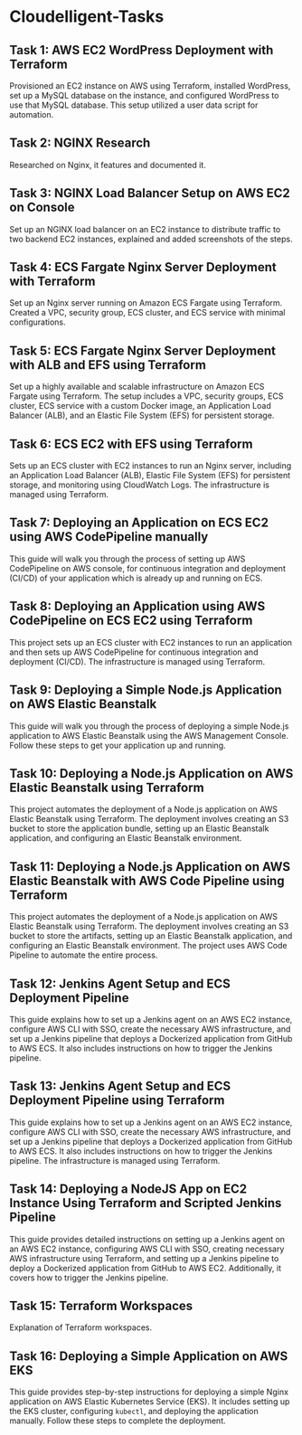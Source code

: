 # Cloudelligent-Tasks

## Task 1: AWS EC2 WordPress Deployment with Terraform
Provisioned an EC2 instance on AWS using Terraform, installed WordPress, set up a MySQL database on the instance, and configured WordPress to use that MySQL database. This setup utilized a user data script for automation.

## Task 2: NGINX Research
Researched on Nginx, it features and documented it.

## Task 3: NGINX Load Balancer Setup on AWS EC2 on Console

Set up an NGINX load balancer on an EC2 instance to distribute traffic to two backend EC2 instances, explained and added screenshots of the steps.

## Task 4: ECS Fargate Nginx Server Deployment with Terraform
Set up an Nginx server running on Amazon ECS Fargate using Terraform. Created a VPC, security group, ECS cluster, and ECS service with minimal configurations.

## Task 5: ECS Fargate Nginx Server Deployment with ALB and EFS using Terraform
Set up a highly available and scalable infrastructure on Amazon ECS Fargate using Terraform. The setup includes a VPC, security groups, ECS cluster, ECS service with a custom Docker image, an Application Load Balancer (ALB), and an Elastic File System (EFS) for persistent storage.

## Task 6: ECS EC2 with EFS using Terraform
Sets up an ECS cluster with EC2 instances to run an Nginx server, including an Application Load Balancer (ALB), Elastic File System (EFS) for persistent storage, and monitoring using CloudWatch Logs. The infrastructure is managed using Terraform.

## Task 7: Deploying an Application on ECS EC2 using AWS CodePipeline manually 
This guide will walk you through the process of setting up AWS CodePipeline on AWS console, for continuous integration and deployment (CI/CD) of your application which is already up and running on ECS. 

## Task 8: Deploying an Application using AWS CodePipeline on ECS EC2 using Terraform
This project sets up an ECS cluster with EC2 instances to run an application and then sets up AWS CodePipeline for continuous integration and deployment (CI/CD). The infrastructure is managed using Terraform.

## Task 9: Deploying a Simple Node.js Application on AWS Elastic Beanstalk
This guide will walk you through the process of deploying a simple Node.js application to AWS Elastic Beanstalk using the AWS Management Console. Follow these steps to get your application up and running.

## Task 10: Deploying a Node.js Application on AWS Elastic Beanstalk using Terraform
This project automates the deployment of a Node.js application on AWS Elastic Beanstalk using Terraform. The deployment involves creating an S3 bucket to store the application bundle, setting up an Elastic Beanstalk application, and configuring an Elastic Beanstalk environment.

## Task 11: Deploying a Node.js Application on AWS Elastic Beanstalk with AWS Code Pipeline using Terraform
This project automates the deployment of a Node.js application on AWS Elastic Beanstalk using Terraform. The deployment involves creating an S3 bucket to store the artifacts, setting up an Elastic Beanstalk application, and configuring an Elastic Beanstalk environment. The project uses AWS Code Pipeline to automate the entire process.

## Task 12: Jenkins Agent Setup and ECS Deployment Pipeline
This guide explains how to set up a Jenkins agent on an AWS EC2 instance, configure AWS CLI with SSO, create the necessary AWS infrastructure, and set up a Jenkins pipeline that deploys a Dockerized application from GitHub to AWS ECS. It also includes instructions on how to trigger the Jenkins pipeline.

## Task 13: Jenkins Agent Setup and ECS Deployment Pipeline using Terraform
This guide explains how to set up a Jenkins agent on an AWS EC2 instance, configure AWS CLI with SSO, create the necessary AWS infrastructure, and set up a Jenkins pipeline that deploys a Dockerized application from GitHub to AWS ECS. It also includes instructions on how to trigger the Jenkins pipeline. The infrastructure is managed using Terraform.

## Task 14: Deploying a NodeJS App on EC2 Instance Using Terraform and Scripted Jenkins Pipeline
This guide provides detailed instructions on setting up a Jenkins agent on an AWS EC2 instance, configuring AWS CLI with SSO, creating necessary AWS infrastructure using Terraform, and setting up a Jenkins pipeline to deploy a Dockerized application from GitHub to AWS EC2. Additionally, it covers how to trigger the Jenkins pipeline.

## Task 15: Terraform Workspaces
Explanation of Terraform workspaces.

## Task 16: Deploying a Simple Application on AWS EKS
This guide provides step-by-step instructions for deploying a simple Nginx application on AWS Elastic Kubernetes Service (EKS). It includes setting up the EKS cluster, configuring `kubectl`, and deploying the application manually. Follow these steps to complete the deployment.
